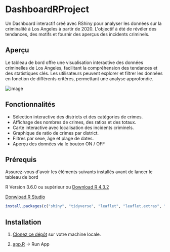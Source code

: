 # DashboardRProject

Un Dashboard interactif créé avec RShiny pour analyser les données sur la criminalité à Los Angeles à partir de 2020. 
L'objectif à été de révéler des tendances, des motifs et fournir des aperçus des incidents criminels.

## Aperçu

Le tableau de bord offre une visualisation interactive des données criminelles de Los Angeles, facilitant la compréhension des tendances et des statistiques clés. Les utilisateurs peuvent explorer et filtrer les données en fonction de différents critères, permettant une analyse approfondie.

![image](https://github.com/benguir/dashboardProjectR/assets/97590761/a9fb73ce-9ffd-4743-bf6a-f7740f88e78e)

## Fonctionnalités

- Sélection interactive des districts et des catégories de crimes.
- Affichage des nombres de crimes, des ratios et des totaux.
- Carte interactive avec localisation des incidents criminels.
- Graphique de ratio de crimes par district.
- Filtres par sexe, âge et plage de dates.
- Aperçu des données via le bouton ON / OFF

## Prérequis

Assurez-vous d'avoir les éléments suivants installés avant de lancer le tableau de bord 

R Version 3.6.0 ou supérieur ou [Download R 4.3.2](https://cran.r-project.org/bin/windows/base/)

[Donwload R Studio](https://posit.co/download/rstudio-desktop/)

```R
install.packages(c("shiny", "tidyverse", "leaflet", "leaflet.extras", "shinyWidgets", "plotly", "shinythemes", "shinydashboard", "ggplot2", "DT"))
```

## Installation

1. [Clonez ce dépôt](https://github.com/benguir/dashboardProjectR.git) sur votre machine locale.

2. [app.R](https://github.com/benguir/dashboardProjectR/blob/main/app.R) -> Run App


